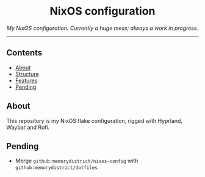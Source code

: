 <h1 align="center">
    NixOS configuration
</h1>

<div align="center">
    <i>My NixOS configuration. Currently a huge mess; always a work in progress.</i>
</div>

---

## Contents
- [About](#about)
- [Structure](#structure)
- [Features](#features)
- [Pending](#pending)

## About
This repository is my NixOS flake configuration, rigged with Hyprland, Waybar and Rofi.

## Pending
- Merge `github:memorydistrict/nixos-config` with `github:memorydistrict/dotfiles`.

